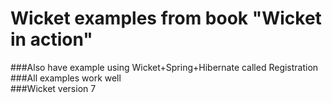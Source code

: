 # Wicket examples from book "Wicket in action"
###Also have example using Wicket+Spring+Hibernate called Registration</br>
###All examples work well</br>
###Wicket version 7</br>


